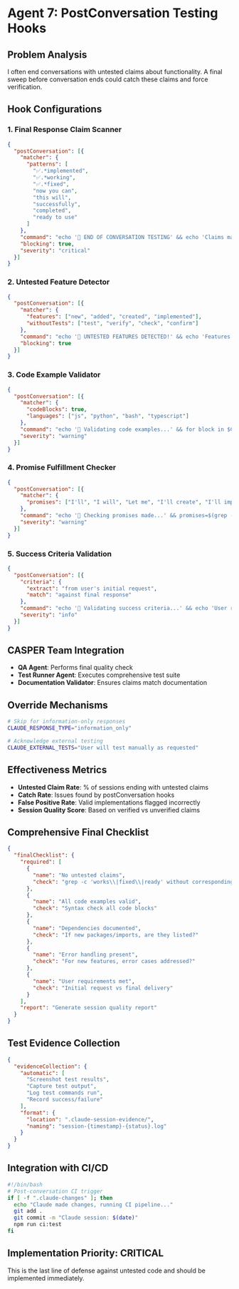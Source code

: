# Agent 7: PostConversation Testing Hooks

## Problem Analysis
I often end conversations with untested claims about functionality. A final sweep before conversation ends could catch these claims and force verification.

## Hook Configurations

### 1. Final Response Claim Scanner
```json
{
  "postConversation": [{
    "matcher": {
      "patterns": [
        "✅.*implemented",
        "✅.*working",
        "✅.*fixed",
        "now you can",
        "this will",
        "successfully",
        "completed",
        "ready to use"
      ]
    },
    "command": "echo '🏁 END OF CONVERSATION TESTING' && echo 'Claims made:' && grep -E '✅|successfully|working' $CLAUDE_FINAL_RESPONSE | nl && echo '\\nRunning final verification...' && npm test 2>/dev/null || python -m pytest 2>/dev/null || echo '⚠️ NO TESTS RUN - Manual verification required!'",
    "blocking": true,
    "severity": "critical"
  }]
}
```

### 2. Untested Feature Detector
```json
{
  "postConversation": [{
    "matcher": {
      "features": ["new", "added", "created", "implemented"],
      "withoutTests": ["test", "verify", "check", "confirm"]
    },
    "command": "echo '🚨 UNTESTED FEATURES DETECTED!' && echo 'Features claimed without testing:' && comm -23 <(grep -oE '(implemented|added|created) \\w+' $CLAUDE_FINAL_RESPONSE | sort) <(grep -oE '(tested|verified) \\w+' $CLAUDE_FINAL_RESPONSE | sort) && exit 1",
    "blocking": true
  }]
}
```

### 3. Code Example Validator
```json
{
  "postConversation": [{
    "matcher": {
      "codeBlocks": true,
      "languages": ["js", "python", "bash", "typescript"]
    },
    "command": "echo '📝 Validating code examples...' && for block in $CLAUDE_CODE_BLOCKS; do echo 'Testing code block:' && echo \"$block\" > .test-snippet && node .test-snippet 2>&1 | head -5 || python .test-snippet 2>&1 | head -5; done",
    "severity": "warning"
  }]
}
```

### 4. Promise Fulfillment Checker
```json
{
  "postConversation": [{
    "matcher": {
      "promises": ["I'll", "I will", "Let me", "I'll create", "I'll implement"]
    },
    "command": "echo '🤝 Checking promises made...' && promises=$(grep -oE \"I'll [^.]+\" $CLAUDE_CONVERSATION_LOG) && for promise in $promises; do echo \"Promise: $promise\" && echo -n \"Fulfilled? \" && grep -q \"${promise#I'll }\" $CLAUDE_FINAL_RESPONSE && echo '✅' || echo '❌'; done",
    "severity": "warning"
  }]
}
```

### 5. Success Criteria Validation
```json
{
  "postConversation": [{
    "criteria": {
      "extract": "from user's initial request",
      "match": "against final response"
    },
    "command": "echo '🎯 Validating success criteria...' && echo 'User requested:' && head -50 $CLAUDE_CONVERSATION_LOG | grep -E '(need|want|should|must)' | head -5 && echo '\\nDelivered:' && tail -100 $CLAUDE_FINAL_RESPONSE | grep -E '(done|completed|implemented)' | head -5",
    "severity": "info"
  }]
}
```

## CASPER Team Integration
- **QA Agent**: Performs final quality check
- **Test Runner Agent**: Executes comprehensive test suite
- **Documentation Validator**: Ensures claims match documentation

## Override Mechanisms
```bash
# Skip for information-only responses
CLAUDE_RESPONSE_TYPE="information_only"

# Acknowledge external testing
CLAUDE_EXTERNAL_TESTS="User will test manually as requested"
```

## Effectiveness Metrics
- **Untested Claim Rate**: % of sessions ending with untested claims
- **Catch Rate**: Issues found by postConversation hooks
- **False Positive Rate**: Valid implementations flagged incorrectly
- **Session Quality Score**: Based on verified vs unverified claims

## Comprehensive Final Checklist
```json
{
  "finalChecklist": {
    "required": [
      {
        "name": "No untested claims",
        "check": "grep -c 'works\\|fixed\\|ready' without corresponding test"
      },
      {
        "name": "All code examples valid", 
        "check": "Syntax check all code blocks"
      },
      {
        "name": "Dependencies documented",
        "check": "If new packages/imports, are they listed?"
      },
      {
        "name": "Error handling present",
        "check": "For new features, error cases addressed?"
      },
      {
        "name": "User requirements met",
        "check": "Initial request vs final delivery"
      }
    ],
    "report": "Generate session quality report"
  }
}
```

## Test Evidence Collection
```json
{
  "evidenceCollection": {
    "automatic": [
      "Screenshot test results",
      "Capture test output",
      "Log test commands run",
      "Record success/failure"
    ],
    "format": {
      "location": ".claude-session-evidence/",
      "naming": "session-{timestamp}-{status}.log"
    }
  }
}
```

## Integration with CI/CD
```bash
#!/bin/bash
# Post-conversation CI trigger
if [ -f ".claude-changes" ]; then
  echo "Claude made changes, running CI pipeline..."
  git add .
  git commit -m "Claude session: $(date)"
  npm run ci:test
fi
```

## Implementation Priority: CRITICAL
This is the last line of defense against untested code and should be implemented immediately.